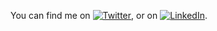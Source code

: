 <!-- Actual text -->

You can find me on [![Twitter][1.2]][1], or on [![LinkedIn][1.2]][2].

<!-- Icons -->

[1.2]: http://i.imgur.com/wWzX9uB.png (twitter icon without padding)
[2.2]: https://raw.githubusercontent.com/MartinHeinz/MartinHeinz/master/linkedin-3-16.png (LinkedIn icon without padding)

<!-- Links to your social media accounts -->

[1]: https://twitter.com/little_s0ul_
[2]: https://www.linkedin.com/in/vimal-k-dubey-914876223/
